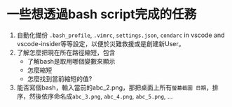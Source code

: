 # 一些想透過bash script完成的任務
1. 自動化備份 `.bash_profile`, `.vimrc`, `settings.json`, `condarc` in vscode and vscode-insider等等設定，以便於災難救援或是創建新User。
2. 了解怎麼把現在所在路徑縮短，包含
   * 了解bash是取用哪個變數來顯示
   * 怎麼縮短
   * 怎麼找到當前縮短的值?
3. 能否寫個bash，輸入當前的abc_2.png，那把桌面上所有`螢幕截圖 日期`，排序，然後依序命名成`abc_3.png`, `abc_4.png`, `abc_5.png`, ...